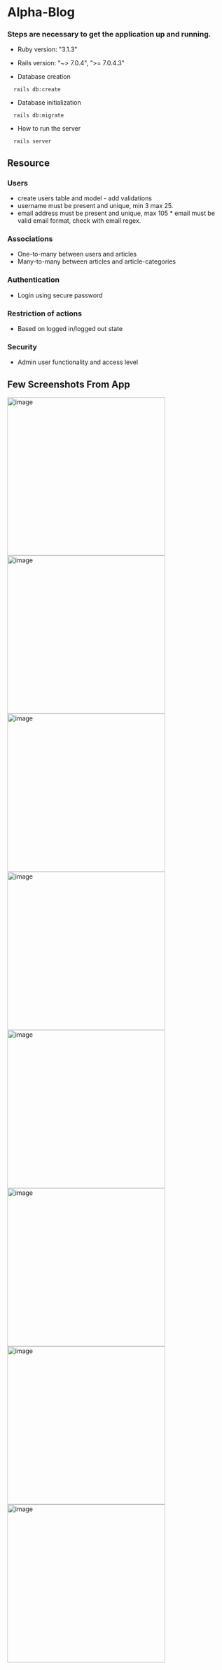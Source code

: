 # Alpha-Blog

### Steps are necessary to get the application up and running.

- Ruby version: "3.1.3"

- Rails version: "~> 7.0.4", ">= 7.0.4.3"

- Database creation

```
  rails db:create
```

- Database initialization

```
  rails db:migrate
```

- How to run the server

```
  rails server
```

## Resource

### Users

- create users table and model - add validations
- username must be present and unique, min 3 max 25.
- email address must be present and unique, max 105 \* email must be valid email format, check with email regex.

### Associations

- One-to-many
  between users and articles
- Many-to-many
  between articles and article-categories

### Authentication

- Login using secure password

### Restriction of actions

- Based on logged in/logged out state

### Security

- Admin user functionality and access level

## Few Screenshots From App

<img width="360" alt="image" src="https://github.com/Akash1298/alpha-blog/assets/65884746/b6f2f5b7-29a4-400d-b18d-ee1b4c25688e">
<img width="360" alt="image" src="https://github.com/Akash1298/alpha-blog/assets/65884746/6f7d23e9-f1ab-46ff-925d-29f55045e2cf">
<img width="360" alt="image" src="https://github.com/Akash1298/alpha-blog/assets/65884746/46fcc856-ed33-403a-ab84-2fec6758d4c5">
<img width="360" alt="image" src="https://github.com/Akash1298/alpha-blog/assets/65884746/6d3a8e74-af39-4d79-a7a1-a4f358050d3d">
<img width="360" alt="image" src="https://github.com/Akash1298/alpha-blog/assets/65884746/32608b7a-afd5-4b80-aedf-821f003d4d02">
<img width="360" alt="image" src="https://github.com/Akash1298/alpha-blog/assets/65884746/8831c32a-67d3-4b35-bc2d-e90cf35a5852">
<img width="360" alt="image" src="https://github.com/Akash1298/alpha-blog/assets/65884746/c157a6ab-bdc5-4635-a390-612082f7cea1">
<img width="360" alt="image" src="https://github.com/Akash1298/alpha-blog/assets/65884746/af82ce26-86f3-48b3-844f-ca765da81244">

